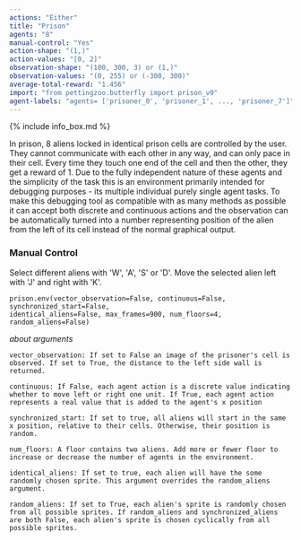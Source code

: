 ```yaml
---
actions: "Either"
title: "Prison"
agents: "8"
manual-control: "Yes"
action-shape: "(1,)"
action-values: "[0, 2]"
observation-shape: "(100, 300, 3) or (1,)"
observation-values: "(0, 255) or (-300, 300)"
average-total-reward: "1.456"
import: "from pettingzoo.butterfly import prison_v0"
agent-labels: "agents= ['prisoner_0', 'prisoner_1', ..., 'prisoner_7']"
---
```



{% include info_box.md %}




In prison, 8 aliens locked in identical prison cells are controlled by the user. They cannot communicate with each other in any way, and can only pace in their cell. Every time they touch one end of the cell and then the other, they get a reward of 1. Due to the fully independent nature of these agents and the simplicity of the task this is an environment primarily intended for debugging purposes - its multiple individual purely single agent tasks. To make this debugging tool as compatible with as many methods as possible it can accept both discrete and continuous actions and the observation can be automatically turned into a number representing position of the alien from the left of its cell instead of the normal graphical output.

### Manual Control

Select different aliens with 'W', 'A', 'S' or 'D'. Move the selected alien left with 'J' and right with 'K'.


```
prison.env(vector_observation=False, continuous=False, synchronized_start=False,
identical_aliens=False, max_frames=900, num_floors=4, random_aliens=False)
```

*about arguments*

```
vector_observation: If set to False an image of the prisoner's cell is observed. If set to True, the distance to the left side wall is returned.

continuous: If False, each agent action is a discrete value indicating whether to move left or right one unit. If True, each agent action represents a real value that is added to the agent's x position

synchronized_start: If set to true, all aliens will start in the same x position, relative to their cells. Otherwise, their position is random.

num_floors: A floor contains two aliens. Add more or fewer floor to increase or decrease the number of agents in the environment.

identical_aliens: If set to true, each alien will have the some randomly chosen sprite. This argument overrides the random_aliens argument.

random_aliens: If set to True, each alien's sprite is randomly chosen from all possible sprites. If random_aliens and synchronized_aliens are both False, each alien's sprite is chosen cyclically from all possible sprites.
```
